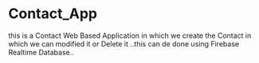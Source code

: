 # Contact_App
this is a Contact Web Based Application in which we create the Contact in which we can modified it or Delete it ..this can de done using Firebase Realtime Database..
